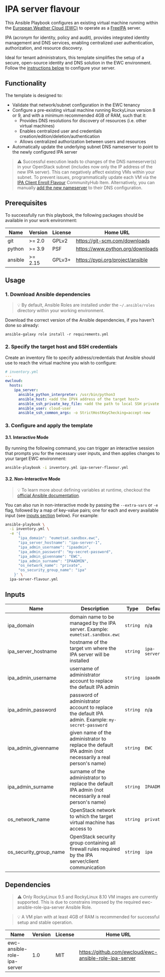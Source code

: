 # IPA server flavour

This Ansible Playbook configures an existing virtual machine running
within the [European Weather Cloud (EWC)](https://europeanweather.cloud/)
to operate as a [FreeIPA](https://www.freeipa.org/page/Main_Page) server.

IPA (acronym for identity, policy and audit), provides integrated identity
management and DNS services, enabling centralized user authentication, authorization,
and resource discovery.

Ideal for tenant administrators, this template simplifies the setup
of a secure, open-source identity and DNS solution in the EWC environment. Follow the
[instructions below](#usage) to configure your server.

## Functionality
The template is designed to:
* Validate that network/subnet configuration in the EWC tenancy
* Configure a pre-existing virtual machine running RockyLinux version 8 or 9,
and with a minimum recommended 4GB of RAM, such that it:
  * Provides DNS resolutions for discovery of resources (i.e. other virtual
  machines)
  * Enables centralized user and credentials creation/edition/deletion/authentication
  * Allows centralized authorization between users and resources
* Automatically update the underlying subnet DNS nameserver to point to the
newly configured IPA server

>⚠️ Successful execution leads to changes of the DNS nameserver(s) in your
OpenStack subnet (includes now only the IP address of the new IPA server).
This can negatively affect existing VMs within your subnet.
To prevent issues, programmatically update each VM via the
[IPA Client Enroll Flavour](https://europeanweather.cloud/community-hub/ipa-client-enroll-flavour)
CommunityHub Item. Alternatively, you can manually
[add the new nameserver](https://docs.redhat.com/en/documentation/red_hat_enterprise_linux/6/html/identity_management_guide/domain-dns)
to their DNS configuration.

## Prerequisites

To successfully run this playbook, the following packages should be available in your work environment:

| Name | Version | License | Home URL |
|------|---------|----- |-----|
| git | >= 2.0 | GPLv2  | https://git-scm.com/downloads |
| python | >= 3.9   | PSF | https://www.python.org/downloads  |
| ansible | >= 2.15 |  GPLv3+ | https://pypi.org/project/ansible  |

## Usage

### 1. Download  Ansible dependencies
>💡 By default, Ansible Roles are installed under the `~/.ansible/roles` directory within your working environment.

Download the correct version of the Ansible dependencies, if you haven't done so already:

```
ansible-galaxy role install -r requirements.yml
```

### 2. Specify the target host and SSH credentials
Create an inventory file to specify address/credentials that Ansible should use
to reach the virtual machine you wish to configure:

```yaml
# inventory.yml
---
ewcloud:
  hosts:
    ipa_server:
      ansible_python_interpreter: /usr/bin/python3
      ansible_host: <add the IPV4 address of the target host>
      ansible_ssh_private_key_file: <add the path to local SSH private key file>
      ansible_user: cloud-user
      ansible_ssh_common_args: -o StrictHostKeyChecking=accept-new
```

### 3. Configure and apply the template

#### 3.1. Interactive Mode

By running the following command, you can trigger an interactive session that
prompts you for the necessary user inputs, and then applies changes to your
target EWC environment:

```bash
ansible-playbook -i inventory.yml ipa-server-flavour.yml
```

#### 3.2. Non-Interactive Mode

>💡 To learn more about defining variables at runtime, checkout the
[official Ansible documentation](https://docs.ansible.com/ansible/latest/playbook_guide/playbooks_variables.html).

You can also run in non-interactive mode by passing the
`--extra-vars` or `-e` flag, followed by a map of  key-value pairs; one for
each and every available input (see [inputs section](#inputs) below). For
example:

```bash
ansible-playbook \
  -i inventory.yml \
  -e '{
      "ipa_domain": "eumetsat.sandbox.ewc",
      "ipa_server_hostname": "ipa-server-1",
      "ipa_admin_username": "ipaadmin",
      "ipa_admin_password": "my-secret-password",
      "ipa_admin_givenname": "EWC",
      "ipa_admin_surname": "IPAADMIN",
      "os_network_name": "private",
      "os_security_group_name": "ipa"
    }' \
  ipa-server-flavour.yml
```

## Inputs

| Name | Description | Type | Default | Required |
|------|-------------|------|---------|----------|
| ipa_domain | domain name to be managed by the IPA server. Example: `eumetsat.sandbox.ewc` | `string` | n/a | yes |
| ipa_server_hostname | hostname of the target vm where the IPA server will be installed | `string`| `ipa-server-1` | yes |
| ipa_admin_username | username of administrator account to replace the default IPA admin | `string` | `ipaadmin` | yes |
| ipa_admin_password | password of administrator account to replace the default IPA admin. Example: `my-secret-password` | `string` | n/a | yes |
| ipa_admin_givenname | given name of the administrator to replace the default IPA admin (not necessarily a real person's name) | `string` | `EWC` | yes |
| ipa_admin_surname | surname of the administrator to replace the default IPA admin (not necessarily a real person's name) | `string` | `IPAADMIN` | yes |
| os_network_name | OpenStack network to which the target virtual machine has access to | `string` | `private` | yes |
| os_security_group_name | OpenStack security group containing all firewall rules required by the IPA server/client communication | `string` | `ipa` | yes |

## Dependencies
> ⚠️ Only RockyLinux 9.5 and RockyLinux 8.10 VM images are currently supported.
This is due to constrains imposed by the required ewc-ansible-role-ipa-server
Ansible Role.

> 💡 A VM plan with at least 4GB of RAM is recommended for successful setup and
stable operation.

| Name | Version | License | Home URL |
|------|---------|------|------|
| ewc-ansible-role-ipa-server | 1.0 |  MIT | https://github.com/ewcloud/ewc-ansible-role-ipa-server |
